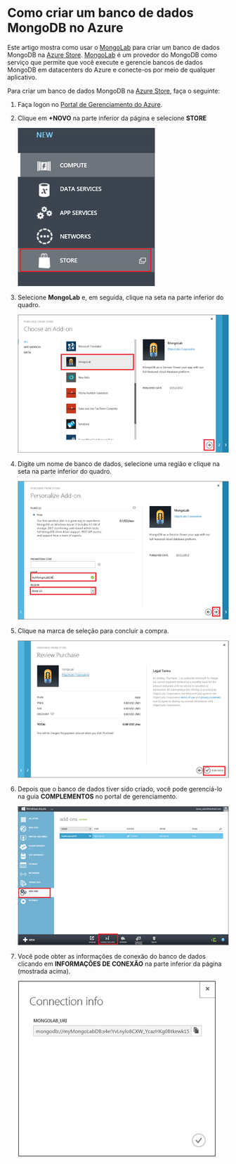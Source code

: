 # Como criar um banco de dados MongoDB no Azure

Este artigo mostra como usar o [MongoLab][] para criar um banco de dados MongoDB na [Azure Store][]. [MongoLab][] é um provedor do MongoDB como serviço que permite que você execute e gerencie bancos de dados MongoDB em datacenters do Azure e conecte-os por meio de qualquer aplicativo.

Para criar um banco de dados MongoDB na [Azure Store][], faça o seguinte:

1.  Faça logon no [Portal de Gerenciamento do Azure][].
2.  Clique em **+NOVO** na parte inferior da página e selecione **STORE**

    ![Selecione o complemento na store][]

3.  Selecione **MongoLab** e, em seguida, clique na seta na parte inferior do quadro.

    ![Selecione MongoLab][]

4.  Digite um nome de banco de dados, selecione uma região e clique na seta na parte inferior do quadro.

    ![Compre o banco de dados MongoLab na store][]

5.  Clique na marca de seleção para concluir a compra.

    ![Revise e conclua a compra][]

6.  Depois que o banco de dados tiver sido criado, você pode gerenciá-lo na guia **COMPLEMENTOS** no portal de gerenciamento.

    ![Gerencie o banco de dados MongoLab no portal do Azure][]

7.  Você pode obter as informações de conexão do banco de dados clicando em **INFORMAÇÕES DE CONEXÃO** na parte inferior da página (mostrada acima).

    ![Informações de conexão do MongoLab ][]

  [MongoLab]: https://mongolab.com/home
  [Azure Store]: /en-us/store/overview/
  [Portal de Gerenciamento do Azure]: http://windows.azure.com/
  [Selecione o complemento na store]: ./media/create-mongolab-mongodb/select-store.png
  [Selecione MongoLab]: ./media/create-mongolab-mongodb/select-mongo-db.png
  [Compre o banco de dados MongoLab na store]: ./media/create-mongolab-mongodb/purchase-mongodb.png
  [Revise e conclua a compra]: ./media/create-mongolab-mongodb/complete-mongolab-purchase.png
  [Gerencie o banco de dados MongoLab no portal do Azure]: ./media/create-mongolab-mongodb/manage-mongolab-add-on.png
  [Informações de conexão do MongoLab ]: ./media/create-mongolab-mongodb/mongolab-conn-info.png
